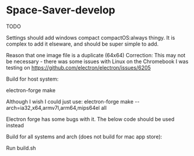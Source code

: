 # Space-Saver-develop

TODO

Settings should add windows compact compactOS:always thingy.
It is complex to add it elseware, and should be super simple to add.



Reason that one image file is a duplicate (64x64)
Correction: This may not be necessary - there was some issues with Linux on the Chromebook I was testing on
https://github.com/electron/electron/issues/6205



Build for host system:

electron-forge make




Although I wish I could just use: 
electron-forge make --arch=ia32,x64,armv7l,arm64,mips64el all

Electron forge has some bugs with it. The below code should be used instead


Build for all systems and arch (does not build for mac app store):

Run build.sh




